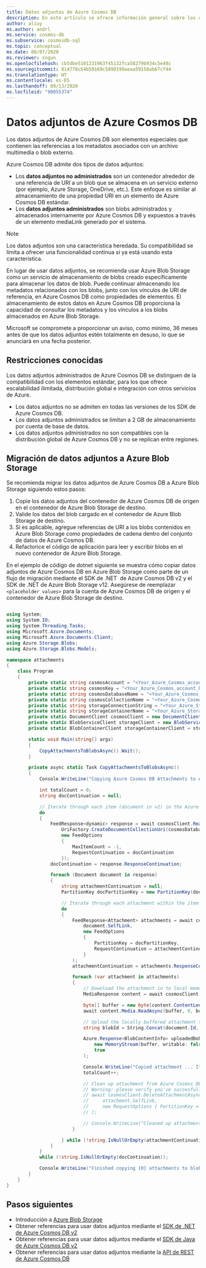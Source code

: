 ```yaml
---
title: Datos adjuntos de Azure Cosmos DB
description: En este artículo se ofrece información general sobre los datos adjuntos de Azure Cosmos DB.
author: aliuy
ms.author: andrl
ms.service: cosmos-db
ms.subservice: cosmosdb-sql
ms.topic: conceptual
ms.date: 08/07/2020
ms.reviewer: sngun
ms.openlocfilehash: cb5dbe5101231963f45132fca58279b934c5e49c
ms.sourcegitcommit: 814778c54b59169c5899199aeaa59158ab67cf44
ms.translationtype: HT
ms.contentlocale: es-ES
ms.lasthandoff: 09/13/2020
ms.locfileid: "90055374"
---
```

# <a name="azure-cosmos-db-attachments"></a>Datos adjuntos de Azure Cosmos DB

Los datos adjuntos de Azure Cosmos DB son elementos especiales que contienen las referencias a los metadatos asociados con un archivo multimedia o blob externo.

Azure Cosmos DB admite dos tipos de datos adjuntos:

* Los **datos adjuntos no administrados** son un contenedor alrededor de una referencia de URI a un blob que se almacena en un servicio externo (por ejemplo, Azure Storage, OneDrive, etc.). Este enfoque es similar al almacenamiento de una propiedad URI en un elemento de Azure Cosmos DB estándar.
* Los **datos adjuntos administrados** son blobs administrados y almacenados internamente por Azure Cosmos DB y expuestos a través de un elemento mediaLink generado por el sistema.


> [!NOTE]
> Los datos adjuntos son una característica heredada. Su compatibilidad se limita a ofrecer una funcionalidad continua si ya está usando esta característica.
> 
> En lugar de usar datos adjuntos, se recomienda usar Azure Blob Storage como un servicio de almacenamiento de blobs creado específicamente para almacenar los datos de blob. Puede continuar almacenando los metadatos relacionados con los blobs, junto con los vínculos de URI de referencia, en Azure Cosmos DB como propiedades de elementos. El almacenamiento de estos datos en Azure Cosmos DB proporciona la capacidad de consultar los metadatos y los vínculos a los blobs almacenados en Azure Blob Storage.
> 
> Microsoft se compromete a proporcionar un aviso, como mínimo, 36 meses antes de que los datos adjuntos estén totalmente en desuso, lo que se anunciará en una fecha posterior.

## <a name="known-limitations"></a>Restricciones conocidas

Los datos adjuntos administrados de Azure Cosmos DB se distinguen de la compatibilidad con los elementos estándar, para los que ofrece escalabilidad ilimitada, distribución global e integración con otros servicios de Azure.

- Los datos adjuntos no se admiten en todas las versiones de los SDK de Azure Cosmos DB.
- Los datos adjuntos administrados se limitan a 2 GB de almacenamiento por cuenta de base de datos.
- Los datos adjuntos administrados no son compatibles con la distribución global de Azure Cosmos DB y no se replican entre regiones.

## <a name="migrating-attachments-to-azure-blob-storage"></a>Migración de datos adjuntos a Azure Blob Storage

Se recomienda migrar los datos adjuntos de Azure Cosmos DB a Azure Blob Storage siguiendo estos pasos:

1. Copie los datos adjuntos del contenedor de Azure Cosmos DB de origen en el contenedor de Azure Blob Storage de destino.
2. Valide los datos del blob cargado en el contenedor de Azure Blob Storage de destino.
3. Si es aplicable, agregue referencias de URI a los blobs contenidos en Azure Blob Storage como propiedades de cadena dentro del conjunto de datos de Azure Cosmos DB.
4. Refactorice el código de aplicación para leer y escribir blobs en el nuevo contenedor de Azure Blob Storage.

En el ejemplo de código de dotnet siguiente se muestra cómo copiar datos adjuntos de Azure Cosmos DB en Azure Blob Storage como parte de un flujo de migración mediante el SDK de .NET  de Azure Cosmos DB v2 y el SDK de .NET de Azure Blob Storage v12. Asegúrese de reemplazar `<placeholder values>` para la cuenta de Azure Cosmos DB de origen y el contenedor de Azure Blob Storage de destino.

```csharp

using System;
using System.IO;
using System.Threading.Tasks;
using Microsoft.Azure.Documents;
using Microsoft.Azure.Documents.Client;
using Azure.Storage.Blobs;
using Azure.Storage.Blobs.Models;

namespace attachments
{
    class Program
    {
        private static string cosmosAccount = "<Your_Azure_Cosmos_account_URI>";
        private static string cosmosKey = "<Your_Azure_Cosmos_account_PRIMARY_KEY>";
        private static string cosmosDatabaseName = "<Your_Azure_Cosmos_database>";
        private static string cosmosCollectionName = "<Your_Azure_Cosmos_collection>";
        private static string storageConnectionString = "<Your_Azure_Storage_connection_string>";
        private static string storageContainerName = "<Your_Azure_Storage_container_name>";
        private static DocumentClient cosmosClient = new DocumentClient(new Uri(cosmosAccount), cosmosKey);
        private static BlobServiceClient storageClient = new BlobServiceClient(storageConnectionString);
        private static BlobContainerClient storageContainerClient = storageClient.GetBlobContainerClient(storageContainerName);

        static void Main(string[] args)
        {
            CopyAttachmentsToBlobsAsync().Wait();
        }

        private async static Task CopyAttachmentsToBlobsAsync()
        {
            Console.WriteLine("Copying Azure Cosmos DB Attachments to Azure Blob Storage ...");

            int totalCount = 0;
            string docContinuation = null;

            // Iterate through each item (document in v2) in the Azure Cosmos DB container (collection in v2) to look for attachments.
            do
            {
                FeedResponse<dynamic> response = await cosmosClient.ReadDocumentFeedAsync(
                    UriFactory.CreateDocumentCollectionUri(cosmosDatabaseName, cosmosCollectionName),
                    new FeedOptions
                    {
                        MaxItemCount = -1,
                        RequestContinuation = docContinuation
                    });
                docContinuation = response.ResponseContinuation;

                foreach (Document document in response)
                {
                    string attachmentContinuation = null;
                    PartitionKey docPartitionKey = new PartitionKey(document.Id);

                    // Iterate through each attachment within the item (if any).
                    do
                    {
                        FeedResponse<Attachment> attachments = await cosmosClient.ReadAttachmentFeedAsync(
                            document.SelfLink,
                            new FeedOptions
                            {
                                PartitionKey = docPartitionKey,
                                RequestContinuation = attachmentContinuation
                            }
                        );
                        attachmentContinuation = attachments.ResponseContinuation;

                        foreach (var attachment in attachments)
                        {
                            // Download the attachment in to local memory.
                            MediaResponse content = await cosmosClient.ReadMediaAsync(attachment.MediaLink);

                            byte[] buffer = new byte[content.ContentLength];
                            await content.Media.ReadAsync(buffer, 0, buffer.Length);

                            // Upload the locally buffered attachment to blob storage
                            string blobId = String.Concat(document.Id, "-", attachment.Id);

                            Azure.Response<BlobContentInfo> uploadedBob = await storageContainerClient.GetBlobClient(blobId).UploadAsync(
                                new MemoryStream(buffer, writable: false),
                                true
                            );

                            Console.WriteLine("Copied attachment ... Item Id: {0} , Attachment Id: {1}, Blob Id: {2}", document.Id, attachment.Id, blobId);
                            totalCount++;

                            // Clean up attachment from Azure Cosmos DB.
                            // Warning: please verify you've succesfully migrated attachments to blog storage prior to cleaning up Azure Cosmos DB.
                            // await cosmosClient.DeleteAttachmentAsync(
                            //     attachment.SelfLink,
                            //     new RequestOptions { PartitionKey = docPartitionKey }
                            // );

                            // Console.WriteLine("Cleaned up attachment ... Document Id: {0} , Attachment Id: {1}", document.Id, attachment.Id);
                        }

                    } while (!string.IsNullOrEmpty(attachmentContinuation));
                }
            }
            while (!string.IsNullOrEmpty(docContinuation));

            Console.WriteLine("Finished copying {0} attachments to blob storage", totalCount);
        }
    }
}

```

## <a name="next-steps"></a>Pasos siguientes

- Introducción a [Azure Blob Storage](https://docs.microsoft.com/azure/storage/blobs/storage-quickstart-blobs-dotnet)
- Obtener referencias para usar datos adjuntos mediante el [SDK de .NET de Azure Cosmos DB v2](https://docs.microsoft.com/dotnet/api/microsoft.azure.documents.attachment?view=azure-dotnet)
- Obtener referencias para usar datos adjuntos mediante el [SDK de Java de Azure Cosmos DB v2](https://docs.microsoft.com/java/api/com.microsoft.azure.documentdb.attachment?view=azure-java-stable)
- Obtener referencias para usar datos adjuntos mediante la [API de REST de Azure Cosmos DB](https://docs.microsoft.com/rest/api/cosmos-db/attachments)
